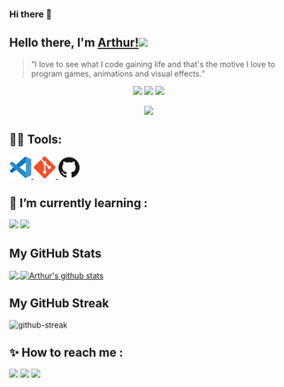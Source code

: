 ### Hi there 👋

<!--
**arthurgonze/arthurgonze** is a ✨ _special_ ✨ repository because its `README.md` (this file) appears on your GitHub profile.

Here are some ideas to get you started:

- 🔭 I’m currently working on ...
- 🌱 I’m currently learning ...
- 👯 I’m looking to collaborate on ...
- 🤔 I’m looking for help with ...
- 💬 Ask me about ...
- 📫 How to reach me: ...
- 😄 Pronouns: ...
- ⚡ Fun fact: ...
-->

## Hello there, I'm [Arthur!](https://www.linkedin.com/in/arthur-gonze-machado-890715177)<img src="https://media.giphy.com/media/hvRJCLFzcasrR4ia7z/giphy.gif" width="25px">
<blockquote><q>I love to see what I code gaining life and that's the motive I love to program games, animations and visual effects.</q></blockquote>

<p align="center">
 <img width="200px"src="https://i.dlpng.com/static/png/7039439_preview.png">
 <img width="400px" src="https://github-readme-stats.vercel.app/api/top-langs/?username=adrianaluisadc&layout=compact&theme=radical&custom_title=Languages" /> 
 <img width="200px"src="https://i.dlpng.com/static/png/7039439_preview.png">
 <br>
 <br>
 <img width="600px"src="https://activity-graph.herokuapp.com/graph?username=adrianaluisadc&theme=redical">
 
</p>

## 👩‍💻 Tools:
<p align="left"> 
  <a href="https://code.visualstudio.com/" target="_blank" rel="noreferrer"> 
    <img src="https://raw.githubusercontent.com/devicons/devicon/master/icons/vscode/vscode-original.svg" alt="vscode" width="40" height="40"/> 
  </a>
  <a href="https://git-scm.com/" target="_blank" rel="noreferrer"> 
    <img src="https://raw.githubusercontent.com/devicons/devicon/master/icons/git/git-original.svg" alt="git" width="40" height="40"/> 
  </a>
  <a href="https://github.com/" target="_blank" rel="noreferrer"> 
    <img src="https://raw.githubusercontent.com/devicons/devicon/master/icons/github/github-original.svg" alt="github" width="40" height="40"/> 
  </a>
</p>



## 🌱 I’m currently learning :

[<img src="https://img.icons8.com/color/48/000000/react-native.png"/>](https://reactjs.org/)
[<img src="https://img.icons8.com/color/48/000000/azure-1.png"/>](https://azure.microsoft.com/en-us/)

## My GitHub Stats
<a href="https://github.com/arthurgonze">
  <img align="center" src="https://github-readme-stats.vercel.app/api/top-langs/?username=arthurgonze&theme=tokyonight&hide_langs_below=1" />
</a>
<a href="https://github.com/arthurgonze">
 <img align="center" src="https://github-readme-stats.vercel.app/api?username=arthurgonze&show_icons=true&theme=tokyonight&line_height=27" alt="Arthur's github stats"/>
</a>

## My GitHub Streak
![github-streak](https://github-readme-streak-stats.herokuapp.com/?user=arthurgonze&theme=tokyonight)
 
## ✨ How to reach me : 

[<img src="https://img.icons8.com/bubbles/50/000000/gmail.png"/>](mailto:anushcodergirl@gmail.com)
[<img target="_blank" src="https://img.icons8.com/bubbles/50/000000/linkedin.png"/>](https://www.linkedin.com/in/arthur-gonze-machado-890715177/) 
[<img target="_blank" src="https://img.icons8.com/bubbles/50/000000/github.png">](https://www.github.com/arthurgonze/) 
 

